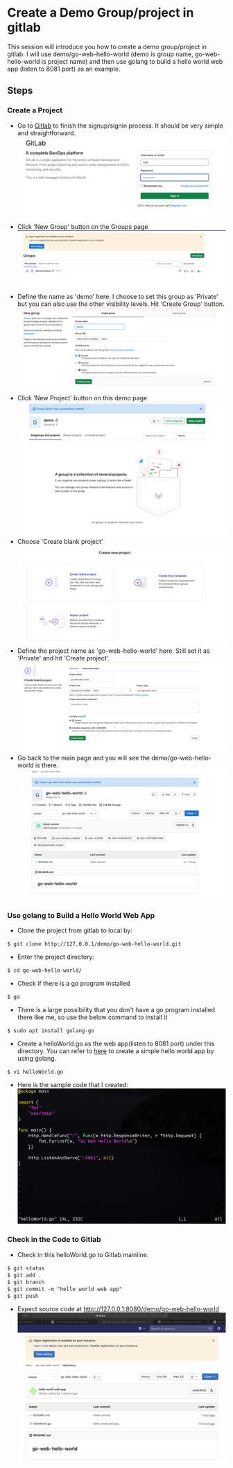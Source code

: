 # Create a Demo Group/project in gitlab
This session will introduce you how to create a demo group/project in gitlab. I will use demo/go-web-hello-world (demo is group name, go-web-hello-world is project name) and then use golang to build a hello world web app (listen to 8081 port) as an example.
## Steps
### Create a Project
- Go to [Gitlab](http://127.0.0.1:8080) to finish the signup/signin process. It should be very simple and straightforward.
![gitlab](../images/git0.png)
- Click 'New Group' button on the Groups page
![gitlab](../images/git1.png)
- Define the name as 'demo' here. I choose to set this group as ’Private‘ but you can also use the other visibility levels. Hit 'Create Group' button.
![gitlab](../images/git2.png)
- Click 'New Project' button on this demo page
![gitlab](../images/git3.png)
- Choose 'Create blank project'
![gitlab](../images/git4.png)
- Define the project name as 'go-web-hello-world' here. Still set it as 'Private' and hit 'Create project'.
![gitlab](../images/git5.png)
- Go back to the main page and you will see the demo/go-web-hello-world is there.
![gitlab](../images/git6.png)
### Use golang to Build a Hello World Web App
- Clone the project from gitlab to local by:
```
$ git clone http://127.0.0.1/demo/go-web-hello-world.git
```
- Enter the project directory:
```
$ cd go-web-hello-world/
```
- Check if there is a go program installed
```
$ go
```
- There is a large possibility that you don't have a go program installed there like me, so use the below command to install it
```
$ sudo apt install golang-go
```
- Create a helloWorld.go as the web app(listen to 8081 port) under this directory. You can refer to [here](https://gowebexamples.com/hello-world/) to create a simple hello world app by using golang.
```
$ vi helloWorld.go
```
- Here is the sample code that I created:
![hello](../images/hello.png)
### Check in the Code to Gitlab
- Check in this helloWorld.go to Gitlab mainline.
```
$ git status
$ git add .
$ git branch
$ git commit -m "hello world web app"
$ git push
```
- Expect source code at http://127.0.0.1:8080/demo/go-web-hello-world
![git](../images/git.png)

